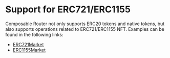 # Support for ERC721/ERC1155

Composable Router not only supports ERC20 tokens and native tokens, but also supports operations related to ERC721/ERC1155 NFT. Examples can be found in the following links:

* [ERC721Market](https://github.com/dinngo/composable-router-contract/blob/release/v0.1.0-ethtaipei/test/integration/ERC721Market.t.sol)
* [ERC1155Market](https://github.com/dinngo/composable-router-contract/blob/release/v0.1.0-ethtaipei/test/integration/ERC1155Market.t.sol)
